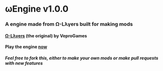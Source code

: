 # ωEngine v1.0.0
### A engine made from Ω-Lλγers built for making mods
#### <a href='https://veprogames.github.io/omega-layers'>Ω-Lλγers</a> (the original) by VeproGames
#### Play the engine <a href='https://TheDodecahedroncole.github.io/omega-engine/TheDodecahedroncole-patch-1'>now</a>
##### Feel free to fork this, either to make your own mods or make pull requests with new features
